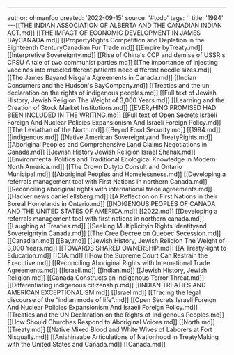 ---
author: ohmanfoo
created: '2022-09-15'
source: '#todo'
tags: ''
title: '1994'
---[[THE INDIAN ASSOCIATION OF ALBERTA AND THE CANADIAN INDIAN ACT.md]]
[[THE IMPACT OF ECONOMIC DEVELOPMENT IN JAMES BAyCANADA.md]]
[[PropertyRights Competition and Depletion in the Eighteenth CenturyCanadian Fur Trade.md]]
[[Empire byTreaty.md]]
[[Interpretive Sovereignty.md]]
[[Rise of China's CCP and demise of USSR's CPSU A tale of two communist parties.md]]
[[The importance of injecting vaccines into muscledifferent patients need different needle sizes.md]]
[[The James Bayand Nisg̲a'a Agreements in Canada.md]]
[[Indian Consumers and the Hudson's BayCompany.md]]
[[Treaties and the un declaration on the rights of indigenous peoples.md]]
[[Full text of Jewish History, Jewish Religion The Weight of 3,000 Years.md]]
[[Learning and the Creation of Stock Market Institutions.md]]
[[EVERyHING PROMISED HAD BEEN INCLUDED IN THE WRITING.md]]
[[Full text of Open Secrets Israeli Foreign And Nuclear Policies Expansionism And Israeli Foreign Policy.md]]
[[The Leviathan of the North.md]]
[[Beynd Food Security.md]]
[[1994.md]]
[[indigenous.md]]
[[Native American Sovereigntyand TreatyRights.md]]
[[Aboriginal Peoples and Comprehensive Land Claims Negotiations in Canada.md]]
[[Jewish History Jewish Religion Israel Shahak.md]]
[[Environmental Politics and Traditional Ecological Knowledge in Modern North America.md]]
[[The Crown Dutyto Consult and Ontario Municipal.md]]
[[Aboriginal Peoples and Homelessness.md]]
[[Developing a referrals management tool with First Nations in northern Canada.md]]
[[Reconciling aboriginal rights with international trade agreements.md]]
[[Hacker news daniel ellsberg.md]]
[[A Reflection on First Nations in their Boreal Homelands in Ontario.md]]
[[INDIGENOUS PEOPLES OF CANADA AND THE UNITED STATES OF AMERICA.md]]
[[2022.md]]
[[Developing a referrals management tool with first nations in northern canada.md]]
[[Laughing at Treaties.md]]
[[Seeking Multiplicityin Rights Identityand Sovereigntyin Canada.md]]
[[The Cree Decree on Quebec Secession.md]]
[[Canadian.md]]
[[Bay.md]]
[[Jewish History, Jewish Religion The Weight of 3,000 Years.md]]
[[TOWARDS SHARED OWNERSHIP.md]]
[[A TreatyRight to Education.md]]
[[CIA.md]]
[[How the Supreme Court Can Restrain the Executive.md]]
[[Reconciling Aboriginal Rights with International Trade Agreements.md]]
[[Israeli.md]]
[[Indian.md]]
[[Jewish History, Jewish Religion.md]]
[[Canada Constructs an Indigenous Terror Threat.md]]
[[Differentiating indigenous citizenship.md]]
[[INDIAN TREATIES AND AMERICAN EXCEPTIONALISM.md]]
[[Israel.md]]
[[Tracing the legal discourse of the “indian mode of life”.md]]
[[Open Secrets Israeli Foreign And Nuclear Policies Expansionism And Israeli Foreign Policy.md]]
[[Treaties and the UN Declaration on the Rights of Indigenous Peoples.md]]
[[How Should Churches Respond to Aboriginal Voices.md]]
[[North.md]]
[[Treaty.md]]
[[Native Mixed Blood and White Wives of Laborers at Fort Nisqually.md]]
[[Anishinaabe Articulations of Nationhood in TreatyMaking with the United States and Canada.md]]
[[Canada.md]]
